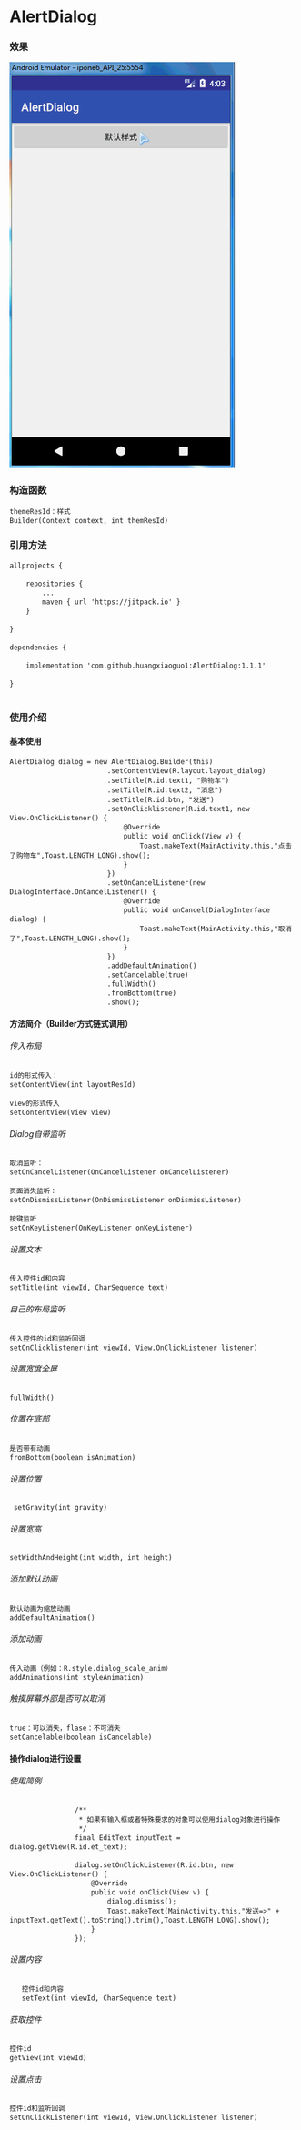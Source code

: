 # AlertDialog

### 效果

![image](https://raw.githubusercontent.com/huangxiaoguo1/AlertDialog/master/app/src/main/assets/jdfw.gif)  

### 构造函数

    themeResId：样式
    Builder(Context context, int themResId)

### 引用方法

```
allprojects {

    repositories {
        ...
        maven { url 'https://jitpack.io' }
    }
    
}
  
dependencies {

    implementation 'com.github.huangxiaoguo1:AlertDialog:1.1.1'
    
}
  
```

### 使用介绍

####  基本使用

```
AlertDialog dialog = new AlertDialog.Builder(this)
                        .setContentView(R.layout.layout_dialog)
                        .setTitle(R.id.text1, "购物车")
                        .setTitle(R.id.text2, "消息")
                        .setTitle(R.id.btn, "发送")
                        .setOnClicklistener(R.id.text1, new View.OnClickListener() {
                            @Override
                            public void onClick(View v) {
                                Toast.makeText(MainActivity.this,"点击了购物车",Toast.LENGTH_LONG).show();
                            }
                        })
                        .setOnCancelListener(new DialogInterface.OnCancelListener() {
                            @Override
                            public void onCancel(DialogInterface dialog) {
                                Toast.makeText(MainActivity.this,"取消了",Toast.LENGTH_LONG).show();
                            }
                        })
                        .addDefaultAnimation()
                        .setCancelable(true)
                        .fullWidth()
                        .fromBottom(true)
                        .show();
```

#### 方法简介（Builder方式链式调用）

###### 传入布局 

    id的形式传入：
    setContentView(int layoutResId)
    
    view的形式传入
    setContentView(View view) 

###### Dialog自带监听

    取消监听：
    setOnCancelListener(OnCancelListener onCancelListener)
    
    页面消失监听：
    setOnDismissListener(OnDismissListener onDismissListener)
    
    按键监听
    setOnKeyListener(OnKeyListener onKeyListener)
    
###### 设置文本
 
    传入控件id和内容
    setTitle(int viewId, CharSequence text)
    
###### 自己的布局监听

    传入控件的id和监听回调
    setOnClicklistener(int viewId, View.OnClickListener listener)
    
###### 设置宽度全屏

    fullWidth()

###### 位置在底部

    是否带有动画
    fromBottom(boolean isAnimation)
    
###### 设置位置

     setGravity(int gravity)
     
###### 设置宽高

    setWidthAndHeight(int width, int height)
    
###### 添加默认动画
        
    默认动画为缩放动画
    addDefaultAnimation()

###### 添加动画

    传入动画（例如：R.style.dialog_scale_anim）
    addAnimations(int styleAnimation)
    
###### 触摸屏幕外部是否可以取消

    true：可以消失，flase：不可消失
    setCancelable(boolean isCancelable)

#### 操作dialog进行设置

###### 使用简例

```
                /**
                 * 如果有输入框或者特殊要求的对象可以使用dialog对象进行操作
                 */
                final EditText inputText = dialog.getView(R.id.et_text);

                dialog.setOnClickListener(R.id.btn, new View.OnClickListener() {
                    @Override
                    public void onClick(View v) {
                        dialog.dismiss();
                        Toast.makeText(MainActivity.this,"发送=>" + inputText.getText().toString().trim(),Toast.LENGTH_LONG).show();
                    }
                });
```

###### 设置内容

       控件id和内容
       setText(int viewId, CharSequence text)

###### 获取控件

   
    控件id
    getView(int viewId)

###### 设置点击

    控件id和监听回调
    setOnClickListener(int viewId, View.OnClickListener listener)



    

  
  
